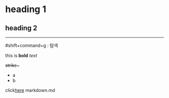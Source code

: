 <!--heading-->
# heading 1
## heading 2
___
#shift+command+g : 탐색

this is **bold** *text*

~~strike~~~

* a
* b

click[here](markdown.md/) markdown.md



<!---
eungy-Suh/eungy-Suh is a ✨ special ✨ repository because its `README.md` (this file) appears on your GitHub profile.
You can click the Preview link to take a look at your changes.
--->
